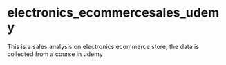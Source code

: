 # electronics_ecommercesales_udemy
This is a sales analysis on electronics ecommerce store, the data is collected from a course in udemy

